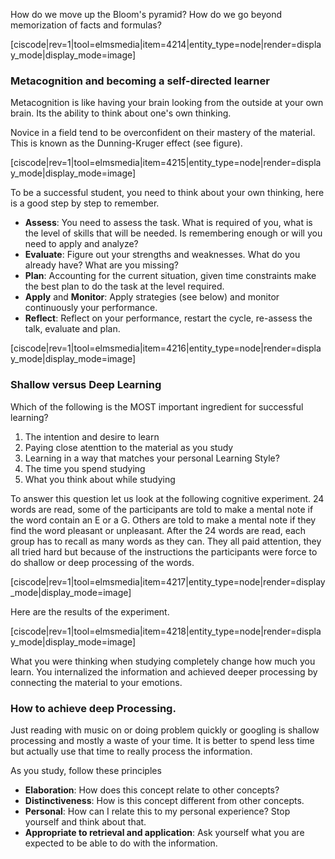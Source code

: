 How do we move up the Bloom's pyramid? How do we go beyond memorization of facts and formulas?

[ciscode|rev=1|tool=elmsmedia|item=4214|entity_type=node|render=display_mode|display_mode=image]

### Metacognition and becoming a self-directed learner

Metacognition is like having your brain looking from the outside at your own brain. Its the ability to think about one's own thinking.

Novice in a field tend to be overconfident on their mastery of the material. This is known as the Dunning-Kruger effect (see figure).

[ciscode|rev=1|tool=elmsmedia|item=4215|entity_type=node|render=display_mode|display_mode=image]

To be a successful student, you need to think about your own thinking, here is a good step by step to remember. 

* **Assess**: You need to assess the task. What is required of you, what is the level of skills that will be needed. Is remembering enough or will you need to apply and analyze?
* **Evaluate**: Figure out your strengths and weaknesses. What do you already have? What are you missing?
* **Plan**: Accounting for the current situation, given time constraints make the best plan to do the task at the level required. 
* **Apply** and **Monitor**: Apply strategies (see below) and monitor continuously your performance. 
* **Reflect**: Reflect on your performance, restart the cycle, re-assess the talk, evaluate and plan. 
 
[ciscode|rev=1|tool=elmsmedia|item=4216|entity_type=node|render=display_mode|display_mode=image]

### Shallow versus Deep Learning

Which of the following is the MOST important ingredient for successful learning? 

1.  The intention and desire to learn 
2.  Paying close atenttion to the material as you 
study 
3.  Learning in a way that matches your  personal Learning Style? 
4.  The time you spend studying 
5.  What you think about while studying 

To answer this question let us look at the following cognitive experiment. 24 words are read, some of the participants are told to make a mental note if the word contain an E or a G. Others are told to make a mental note if they find the word pleasant or unpleasant. After the 24 words are read, each group has to recall as many words as they can. They all paid attention, they all tried hard but because of the instructions the participants were force to do shallow or deep processing of the words. 

[ciscode|rev=1|tool=elmsmedia|item=4217|entity_type=node|render=display_mode|display_mode=image]

Here are the results of the experiment. 

[ciscode|rev=1|tool=elmsmedia|item=4218|entity_type=node|render=display_mode|display_mode=image]

What you were thinking when studying completely change how much you learn. You internalized the information and achieved deeper processing by connecting the material to your emotions. 

### How to achieve deep Processing. 

Just reading with music on or doing problem quickly or googling is shallow processing and mostly a waste of your time. It is better to spend less time but actually use that time to really process the information.

As you study, follow these principles

- **Elaboration**: How does this concept relate to other concepts?
- **Distinctiveness**: How is this concept different from other concepts. 
- **Personal**: How can I relate this to my personal experience? Stop yourself and think about that. 
- **Appropriate to retrieval and application**: Ask yourself what you are expected to be able to do with the information. 

